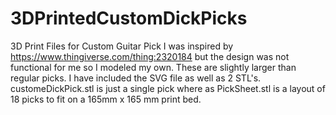 # 3DPrintedCustomDickPicks
3D Print Files for Custom Guitar Pick
I was inspired by https://www.thingiverse.com/thing:2320184 but the design was not functional for me so I modeled my own. These are slightly larger than regular picks. I have included the SVG file as well as 2 STL's. customeDickPick.stl is just a single pick where as PickSheet.stl is a layout of 18 picks to fit on a 165mm x 165 mm print bed. 

